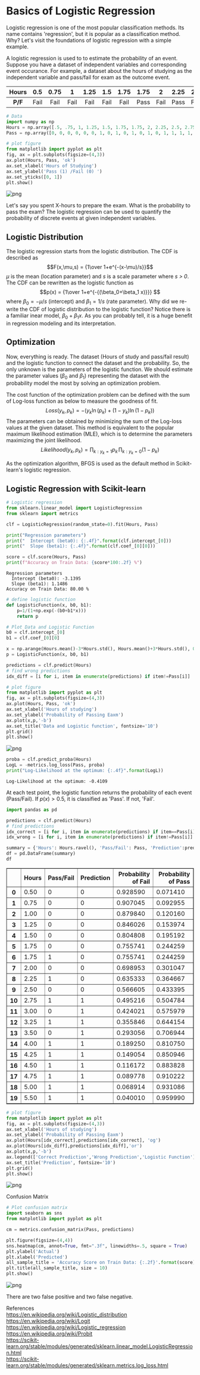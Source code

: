 # Basics of Logistic Regression

Logistic regression is one of the most popular classification methods. Its name contains 'regression', but it is popular as a classification method. Why? Let's visit the foundations of logistic regression with a simple example.</br>

A logistic regression is used to to estimate the probability of an event. Suppose you have a dataset of independent variables and corresponding event occurance. For example, a dataset about the hours of studying as the independent variable and pass/fail for exam as the outcome event.</br>

| **Hours** |  0.5 | 0.75 |   1  | 1.25 |  1.5 | 1.75 | 1.75 |   2  | 2.25 |  2.5 | 2.75 |   3  | 3.25 |  3.5 |   4  | 4.25 |  4.5 | 4.75 |   5  |  5.5 |
|:---------:|:----:|:----:|:----:|:----:|:----:|:----:|:----:|:----:|:----:|:----:|:----:|:----:|:----:|:----:|:----:|:----:|:----:|:----:|:----:|:----:|
|  **P/F**  | Fail | Fail | Fail | Fail | Fail | Fail | Pass | Fail | Pass | Fail | Pass | Fail | Pass | Fail | Pass | Pass | Pass | Pass | Pass | Pass |


```python
# Data
import numpy as np
Hours = np.array([.5, .75, 1, 1.25, 1.5, 1.75, 1.75, 2, 2.25, 2.5, 2.75, 3, 3.25, 3.5, 4, 4.25, 4.5, 4.75, 5, 5.5]).reshape(-1, 1)
Pass = np.array([0, 0, 0, 0, 0, 0, 1, 0, 1, 0, 1, 0, 1, 0, 1, 1, 1, 1, 1, 1])

# plot figure
from matplotlib import pyplot as plt
fig, ax = plt.subplots(figsize=(4,3))
ax.plot(Hours, Pass, 'ok')
ax.set_xlabel('Hours of Studying')
ax.set_ylabel('Pass (1) /Fail (0) ')
ax.set_yticks([0, 1])
plt.show()
```


    
![png](2023-04-xx-Logistic_Regression_files/2023-04-xx-Logistic_Regression_3_0.png)
    


Let's say you spent X-hours to prepare the exam. What is the probability to pass the exam? The logistic regression can be used to quantify the probability of discrete events at given independent variables.

## Logistic Distribution

The logistic regression starts from the logistic distribution. The CDF is described as
$$F(x,\mu,s) = {1\over 1+e^{-(x-\mu)/s}}$$
$\mu$ is the mean (location parameter) and *s* is a scale parameter where *s > 0*.</br>
The CDF can be rewritten as the logistic function as</br>
$$p(x) = {1\over 1+e^{-{(\beta_0+\beta_1 x)}}} $$
where $\beta_0=-\mu/s$ (intercept) and $\beta_1=1/s$ (rate parameter).
Why did we re-write the CDF of logistic distribution to the logistic function? Notice there is a familiar inear model, $\beta_0+\beta_1 x$. As you can probably tell, it is a huge benefit in regression modeling and its interpretation.</br>


## Optimization
Now, everything is ready. The dataset (Hours of study and pass/fail result) and the logistic function to connect the dataset and the probability. So, the only unknown is the parameters of the logistic function. We should estimate the parameter values ($\beta{_0}$ and $\beta{_1}$) representing the dataset with the probability model the most by solving an optimization problem.</br>

The cost function of the optimization problem can be defined with the sum of Log-loss function as below to measure the goodness of fit.
$$Loss(y_k, p_k) = -(y_k \ln (p_k) + (1 - y_k) \ln (1 - p_k))$$
The parameters can be obtained by minimizing the sum of the Log-loss values at the given dataset. This method is equivalent to the popular maximum likelihood estimation (MLE), which is to determine the parameters maximizing the joint likelihood.
$$Likelihood(y_k, p_k) = \prod_{k:y_k=1}p_k\,\prod_{k:y_k=0}(1-p_k)$$

As the optimization algorithm, BFGS is used as the default method in Scikit-learn's logistic regression.

## Logistic Regression with Scikit-learn


```python
# Logistic regression
from sklearn.linear_model import LogisticRegression
from sklearn import metrics

clf = LogisticRegression(random_state=0).fit(Hours, Pass)

print("Regression parameters")
print("  Intercept (beta0): {:.4f}".format(clf.intercept_[0]))
print("  Slope (beta1): {:.4f}".format(clf.coef_[0][0]))

score = clf.score(Hours, Pass)
print(f"Accuracy on Train Data: {score*100:.2f} %")
```

    Regression parameters
      Intercept (beta0): -3.1395
      Slope (beta1): 1.1486
    Accuracy on Train Data: 80.00 %
    


```python
# define logistic function
def LogisticFunction(x, b0, b1):
    p=1/(1+np.exp(-(b0+b1*x)))
    return p
```


```python
# Plot Data and Logistic Function
b0 = clf.intercept_[0]
b1 = clf.coef_[0][0]

x = np.arange(Hours.mean()-3*Hours.std(), Hours.mean()+3*Hours.std(), 0.1)
p = LogisticFunction(x, b0, b1)

predictions = clf.predict(Hours)
# find wrong predictions
idx_diff = [i for i, item in enumerate(predictions) if item!=Pass[i]]

# plot figure
from matplotlib import pyplot as plt
fig, ax = plt.subplots(figsize=(4,3))
ax.plot(Hours, Pass, 'ok')
ax.set_xlabel('Hours of studying')
ax.set_ylabel('Probability of Passing Eaxm')
ax.plot(x,p,'-b')
ax.set_title('Data and Logistic function', fontsize='10')
plt.grid()
plt.show()
```


    
![png](2023-04-xx-Logistic_Regression_files/2023-04-xx-Logistic_Regression_11_0.png)
    



```python
proba = clf.predict_proba(Hours)
LogL = -metrics.log_loss(Pass, proba)
print("Log-Likelihood at the optimum: {:.4f}".format(LogL))
```

    Log-Likelihood at the optimum: -0.4109
    

At each test point, the logistic function returns the probability of each event (Pass/Fail). If $p(x)>0.5$, it is classified as 'Pass'. If not, 'Fail'.


```python
import pandas as pd

predictions = clf.predict(Hours)
# find predictions
idx_correct = [i for i, item in enumerate(predictions) if item==Pass[i]]
idx_wrong = [i for i, item in enumerate(predictions) if item!=Pass[i]]

summary = {'Hours': Hours.ravel(), 'Pass/Fail': Pass, 'Prediction':predictions ,'Probability of Fail':clf.predict_proba(Hours)[:,0], 'Probability of Pass':clf.predict_proba(Hours)[:,1]}
df = pd.DataFrame(summary)
df
```




<div>
<style scoped>
    .dataframe tbody tr th:only-of-type {
        vertical-align: middle;
    }

    .dataframe tbody tr th {
        vertical-align: top;
    }

    .dataframe thead th {
        text-align: right;
    }
</style>
<table border="1" class="dataframe">
  <thead>
    <tr style="text-align: right;">
      <th></th>
      <th>Hours</th>
      <th>Pass/Fail</th>
      <th>Prediction</th>
      <th>Probability of Fail</th>
      <th>Probability of Pass</th>
    </tr>
  </thead>
  <tbody>
    <tr>
      <th>0</th>
      <td>0.50</td>
      <td>0</td>
      <td>0</td>
      <td>0.928590</td>
      <td>0.071410</td>
    </tr>
    <tr>
      <th>1</th>
      <td>0.75</td>
      <td>0</td>
      <td>0</td>
      <td>0.907045</td>
      <td>0.092955</td>
    </tr>
    <tr>
      <th>2</th>
      <td>1.00</td>
      <td>0</td>
      <td>0</td>
      <td>0.879840</td>
      <td>0.120160</td>
    </tr>
    <tr>
      <th>3</th>
      <td>1.25</td>
      <td>0</td>
      <td>0</td>
      <td>0.846026</td>
      <td>0.153974</td>
    </tr>
    <tr>
      <th>4</th>
      <td>1.50</td>
      <td>0</td>
      <td>0</td>
      <td>0.804808</td>
      <td>0.195192</td>
    </tr>
    <tr>
      <th>5</th>
      <td>1.75</td>
      <td>0</td>
      <td>0</td>
      <td>0.755741</td>
      <td>0.244259</td>
    </tr>
    <tr>
      <th>6</th>
      <td>1.75</td>
      <td>1</td>
      <td>0</td>
      <td>0.755741</td>
      <td>0.244259</td>
    </tr>
    <tr>
      <th>7</th>
      <td>2.00</td>
      <td>0</td>
      <td>0</td>
      <td>0.698953</td>
      <td>0.301047</td>
    </tr>
    <tr>
      <th>8</th>
      <td>2.25</td>
      <td>1</td>
      <td>0</td>
      <td>0.635333</td>
      <td>0.364667</td>
    </tr>
    <tr>
      <th>9</th>
      <td>2.50</td>
      <td>0</td>
      <td>0</td>
      <td>0.566605</td>
      <td>0.433395</td>
    </tr>
    <tr>
      <th>10</th>
      <td>2.75</td>
      <td>1</td>
      <td>1</td>
      <td>0.495216</td>
      <td>0.504784</td>
    </tr>
    <tr>
      <th>11</th>
      <td>3.00</td>
      <td>0</td>
      <td>1</td>
      <td>0.424021</td>
      <td>0.575979</td>
    </tr>
    <tr>
      <th>12</th>
      <td>3.25</td>
      <td>1</td>
      <td>1</td>
      <td>0.355846</td>
      <td>0.644154</td>
    </tr>
    <tr>
      <th>13</th>
      <td>3.50</td>
      <td>0</td>
      <td>1</td>
      <td>0.293056</td>
      <td>0.706944</td>
    </tr>
    <tr>
      <th>14</th>
      <td>4.00</td>
      <td>1</td>
      <td>1</td>
      <td>0.189250</td>
      <td>0.810750</td>
    </tr>
    <tr>
      <th>15</th>
      <td>4.25</td>
      <td>1</td>
      <td>1</td>
      <td>0.149054</td>
      <td>0.850946</td>
    </tr>
    <tr>
      <th>16</th>
      <td>4.50</td>
      <td>1</td>
      <td>1</td>
      <td>0.116172</td>
      <td>0.883828</td>
    </tr>
    <tr>
      <th>17</th>
      <td>4.75</td>
      <td>1</td>
      <td>1</td>
      <td>0.089778</td>
      <td>0.910222</td>
    </tr>
    <tr>
      <th>18</th>
      <td>5.00</td>
      <td>1</td>
      <td>1</td>
      <td>0.068914</td>
      <td>0.931086</td>
    </tr>
    <tr>
      <th>19</th>
      <td>5.50</td>
      <td>1</td>
      <td>1</td>
      <td>0.040010</td>
      <td>0.959990</td>
    </tr>
  </tbody>
</table>
</div>




```python
# plot figure
from matplotlib import pyplot as plt
fig, ax = plt.subplots(figsize=(4,3))
ax.set_xlabel('Hours of studying')
ax.set_ylabel('Probability of Passing Eaxm')
ax.plot(Hours[idx_correct],predictions[idx_correct], 'og')
ax.plot(Hours[idx_diff],predictions[idx_diff],'or')
ax.plot(x,p,'-b')
ax.legend(['Correct Prediction','Wrong Prediction','Logistic Function'], loc='lower right', fontsize='8')
ax.set_title('Prediction', fontsize='10')
plt.grid()
plt.show()
```


    
![png](2023-04-xx-Logistic_Regression_files/2023-04-xx-Logistic_Regression_15_0.png)
    


Confusion Matrix


```python
# Plot confusion matrix
import seaborn as sns
from matplotlib import pyplot as plt

cm = metrics.confusion_matrix(Pass, predictions)

plt.figure(figsize=(4,4))
sns.heatmap(cm, annot=True, fmt=".3f", linewidths=.5, square = True)
plt.ylabel('Actual')
plt.xlabel('Predicted')
all_sample_title = 'Accuracy Score on Train Data: {:.2f}'.format(score)
plt.title(all_sample_title, size = 10)
plt.show()
```


    
![png](2023-04-xx-Logistic_Regression_files/2023-04-xx-Logistic_Regression_17_0.png)
    


There are two false positive and two false negative.

References</br>
https://en.wikipedia.org/wiki/Logistic_distribution</br>
https://en.wikipedia.org/wiki/Logit</br>
https://en.wikipedia.org/wiki/Logistic_regression</br>
https://en.wikipedia.org/wiki/Probit</br>
https://scikit-learn.org/stable/modules/generated/sklearn.linear_model.LogisticRegression.html</br>
https://scikit-learn.org/stable/modules/generated/sklearn.metrics.log_loss.html
